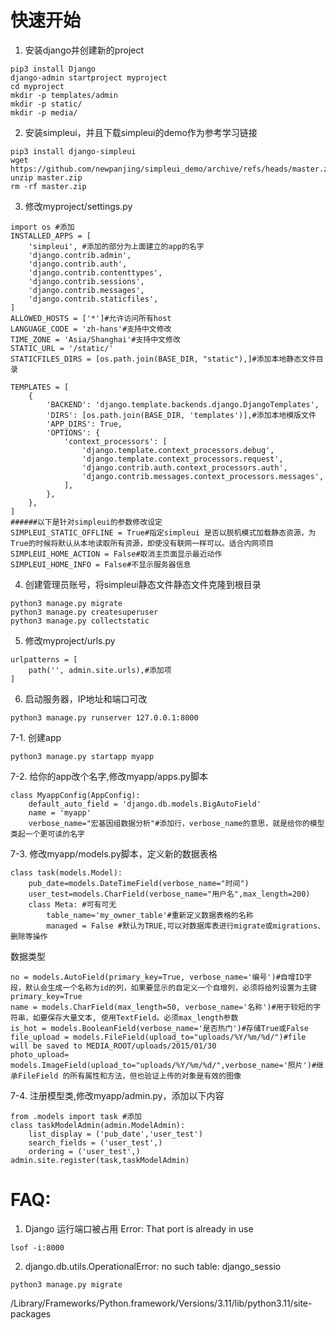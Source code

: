 # 快速开始

1.  安装django并创建新的project
```{.cs}
pip3 install Django
django-admin startproject myproject
cd myproject
mkdir -p templates/admin
mkdir -p static/
mkdir -p media/
```

2.  安装simpleui，并且下载simpleui的demo作为参考学习链接
```{.cs}
pip3 install django-simpleui
wget https://github.com/newpanjing/simpleui_demo/archive/refs/heads/master.zip
unzip master.zip
rm -rf master.zip
```

3.  修改myproject/settings.py
```{.cs}
import os #添加
INSTALLED_APPS = [
    'simpleui', #添加的部分为上面建立的app的名字
    'django.contrib.admin',
    'django.contrib.auth',
    'django.contrib.contenttypes',
    'django.contrib.sessions',
    'django.contrib.messages',
    'django.contrib.staticfiles',
]
ALLOWED_HOSTS = ['*']#允许访问所有host
LANGUAGE_CODE = 'zh-hans'#支持中文修改
TIME_ZONE = 'Asia/Shanghai'#支持中文修改
STATIC_URL = '/static/'
STATICFILES_DIRS = [os.path.join(BASE_DIR, "static"),]#添加本地静态文件目录

TEMPLATES = [
    {
        'BACKEND': 'django.template.backends.django.DjangoTemplates',
        'DIRS': [os.path.join(BASE_DIR, 'templates')],#添加本地模版文件
        'APP_DIRS': True,
        'OPTIONS': {
            'context_processors': [
                'django.template.context_processors.debug',
                'django.template.context_processors.request',
                'django.contrib.auth.context_processors.auth',
                'django.contrib.messages.context_processors.messages',
            ],
        },
    },
]
######以下是针对simpleui的参数修改设定
SIMPLEUI_STATIC_OFFLINE = True#指定simpleui 是否以脱机模式加载静态资源，为True的时候将默认从本地读取所有资源，即使没有联网一样可以。适合内网项目
SIMPLEUI_HOME_ACTION = False#取消主页面显示最近动作
SIMPLEUI_HOME_INFO = False#不显示服务器信息
```

4.  创建管理员账号，将simpleui静态文件静态文件克隆到根目录
```{.cs}
python3 manage.py migrate
python3 manage.py createsuperuser
python3 manage.py collectstatic
```

5.  修改myproject/urls.py
```{.cs}
urlpatterns = [
    path('', admin.site.urls),#添加项
]
```

6.  启动服务器，IP地址和端口可改
```{.cs}
python3 manage.py runserver 127.0.0.1:8000
```

7-1. 创建app
```{.cs}
python3 manage.py startapp myapp
```

7-2.    给你的app改个名字,修改myapp/apps.py脚本
```{.cs}
class MyappConfig(AppConfig):
    default_auto_field = 'django.db.models.BigAutoField'
    name = 'myapp'
    verbose_name="宏基因组数据分析"#添加行，verbose_name的意思，就是给你的模型类起一个更可读的名字
```

7-3. 修改myapp/models.py脚本，定义新的数据表格
```{.cs}
class task(models.Model):
    pub_date=models.DateTimeField(verbose_name="时间")
    user_test=models.CharField(verbose_name="用户名",max_length=200)
    class Meta: #可有可无
        table_name='my_owner_table'#重新定义数据表格的名称
        managed = False #默认为TRUE,可以对数据库表进行migrate或migrations、删除等操作
```
数据类型
```{.cs}
no = models.AutoField(primary_key=True, verbose_name='编号')#自增ID字段，默认会生成一个名称为id的列，如果要显示的自定义一个自增列，必须将给列设置为主键 primary_key=True
name = models.CharField(max_length=50, verbose_name='名称')#用于较短的字符串，如要保存大量文本, 使用TextField。必须max_length参数
is_hot = models.BooleanField(verbose_name='是否热门')#存储True或False
file_upload = models.FileField(upload_to="uploads/%Y/%m/%d/")#file will be saved to MEDIA_ROOT/uploads/2015/01/30
photo_upload= models.ImageField(upload_to="uploads/%Y/%m/%d/",verbose_name='照片')#继承FileField 的所有属性和方法，但也验证上传的对象是有效的图像
```
7-4. 注册模型类,修改myapp/admin.py，添加以下内容
```{.cs}
from .models import task #添加
class taskModelAdmin(admin.ModelAdmin):
    list_display = ('pub_date','user_test')
    search_fields = ('user_test',)
    ordering = ('user_test',)
admin.site.register(task,taskModelAdmin)
```


# FAQ:

1.  Django 运行端口被占用 Error: That port is already in use
```{.cs}
lsof -i:8000
```

2. django.db.utils.OperationalError: no such table: django_sessio
```{.cs}
python3 manage.py migrate
```



/Library/Frameworks/Python.framework/Versions/3.11/lib/python3.11/site-packages